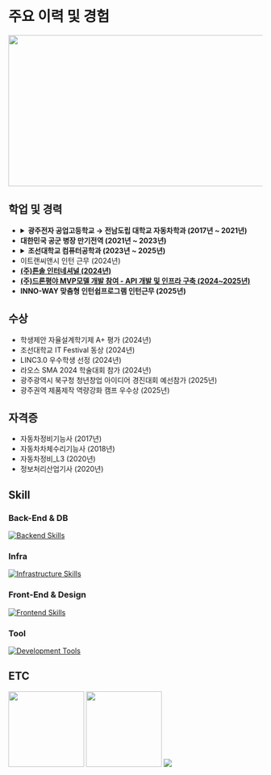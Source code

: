 <!-- About -->
<h1>주요 이력 및 경험</h1>
<div>
  <a href="https://www.gitanimals.org/en_US?utm_medium=image&utm_source=scorve12&utm_content=farm">
    <img
      src="https://render.gitanimals.org/farms/scorve12"
      width="1000"
      height="300"/>
  </a>
</div>

<div>

  <h2>학업 및 경력</h2>
  <ul>
    <li>
      <details>
        <summary><b>광주전자 공업고등학교 → 전남도립 대학교 자동차학과 (2017년 ~ 2021년)</b></summary>
        <ul>
          <li>Uni-Tech(일학습병행) 참여 (2018년 ~ 2021년)</li>
          <li>쌍용북광주서비스 근무 (2018년 ~ 2021년)</li>
        </ul>
      </details>
    </li>
    <li><b>대한민국 공군 병장 만기전역 (2021년 ~ 2023년)</b></li>
    <li>
      <details>
        <summary><b>조선대학교 컴퓨터공학과 (2023년 ~ 2025년)</b></summary>
        <ul>
          <li>게임제작동아리 Shock Driver 회원 (2023년)</li>
          <li>조선대학교 Blooming 멘토링 (2023년)</li>
          <li>창업동아리 판도라 운영진 (2024년)</li>
          <li>ONE-CARE 골드클럽 스터디 (2024년)</li>
          <li>컴퓨터네트워크 연구실 학부연구생 (2024년)</li>
          <li>창업동아리 Produck 회장 (2025년)</li>
        </ul>
      </details>
    </li>
    <li>이트랜씨앤시 인턴 근무 (2024년)</li>
    <li><a href="./Teunsol/README.md"><b>(주)튼솔 인터네셔널 (2024년)</b></a></li>
    <li><a href="./drone-field/README.md"><b>(주)드론평야 MVP모델 개발 참여 - API 개발 및 인프라 구축 (2024~2025년)</b></a></li>
    <li><b>INNO-WAY 맞춤형 인턴쉽프로그램 인턴근무 (2025년)</b></li>
  </ul>
  

  <h2>수상</h2>
  <ul>
    <li>학생제안 자율설계학기제 A+ 평가 (2024년)</li>
    <li>조선대학교 IT Festival 동상 (2024년)</li>
    <li>LINC3.0 우수학생 선정 (2024년)</li>
    <li>라오스 SMA 2024 학술대회 참가 (2024년)</li>
    <li>광주광역시 북구청 청년창업 아이디어 경진대회 예선참가 (2025년)</li>
    <li>광주권역 제품제작 역량강화 캠프 우수상 (2025년)</li>
  </ul>

  <h2>자격증</h2>
  <ul>
    <li>자동차정비기능사 (2017년)</li>
    <li>자동차차체수리기능사 (2018년)</li>
    <li>자동차정비_L3 (2020년)</li>
    <li>정보처리산업기사 (2020년)</li>
  </ul>
</div>


<!-- Skill -->
<div>
  <h2>Skill</h2>
  <h3>Back-End & DB</h3>
  <a href="https://skillicons.dev">
    <img src="https://skillicons.dev/icons?i=spring,django,postgresql,mysql,redis&theme=light" alt="Backend Skills" />
  </a>
  
  <h3>Infra</h3>
  <a href="https://skillicons.dev">
    <img src="https://skillicons.dev/icons?i=aws,docker,vercel&theme=light" alt="Infrastructure Skills" />
  </a>

  <h3>Front-End & Design</h3>
  <a href="https://skillicons.dev">
    <img src="https://skillicons.dev/icons?i=react,nodejs,npm,figma&theme=light" alt="Frontend Skills" />
  </a>

  <h3>Tool</h3>
  <a href="https://skillicons.dev">
    <img src="https://skillicons.dev/icons?i=discord,postman,vscode,notion&theme=light" alt="Development Tools" />
  </a>
</div>

<!-- ETC -->
<div>
  <h2>ETC</h2>
  <img src="https://github-readme-stats.vercel.app/api?username=scorve12&show_icons=true&theme=catppuccino" height="150">
  <img src="http://mazassumnida.wtf/api/v2/generate_badge?boj=socrve5322" height="150">
  <img src="https://github-profile-trophy.vercel.app/?username=scorve12&column=-1">
</div>